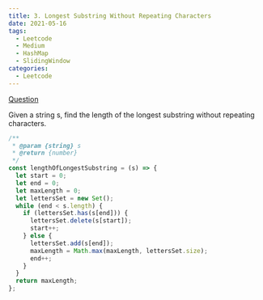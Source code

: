 ```yaml
---
title: 3. Longest Substring Without Repeating Characters
date: 2021-05-16
tags:
  - Leetcode
  - Medium
  - HashMap
  - SlidingWindow
categories:
  - Leetcode
---
```


[Question](https://leetcode.com/problems/longest-substring-without-repeating-characters/)

Given a string s, find the length of the longest substring without repeating characters.

```js
/**
 * @param {string} s
 * @return {number}
 */
const lengthOfLongestSubstring = (s) => {
  let start = 0;
  let end = 0;
  let maxLength = 0;
  let lettersSet = new Set();
  while (end < s.length) {
    if (lettersSet.has(s[end])) {
      lettersSet.delete(s[start]);
      start++;
    } else {
      lettersSet.add(s[end]);
      maxLength = Math.max(maxLength, lettersSet.size);
      end++;
    }
  }
  return maxLength;
};
```
